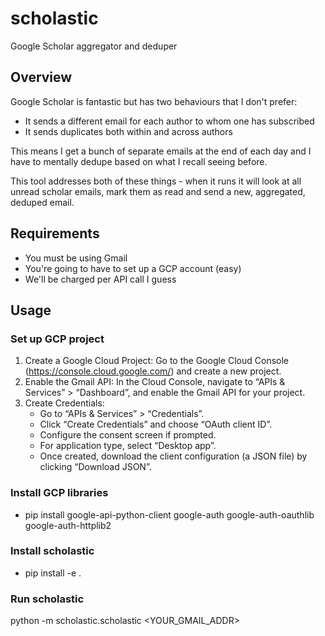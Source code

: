 # scholastic
Google Scholar aggregator and deduper

## Overview
Google Scholar is fantastic but has two behaviours that I don't prefer:
- It sends a different email for each author to whom one has subscribed
- It sends duplicates both within and across authors

This means I get a bunch of separate emails at the end of each day and I have to mentally dedupe based on what I recall seeing before.

This tool addresses both of these things - when it runs it will look at all unread scholar emails, mark them as read and send a new, aggregated, deduped email.

## Requirements

- You must be using Gmail
- You're going to have to set up a GCP account (easy)
- We'll be charged per API call I guess

## Usage

### Set up GCP project

1.	Create a Google Cloud Project: Go to the Google Cloud Console (https://console.cloud.google.com/) and create a new project.
2.	Enable the Gmail API: In the Cloud Console, navigate to “APIs & Services” > “Dashboard”, and enable the Gmail API for your project.
3.	Create Credentials:
	- Go to “APIs & Services” > “Credentials”.
	- Click “Create Credentials” and choose “OAuth client ID”.
	- Configure the consent screen if prompted.
	- For application type, select “Desktop app”.
	- Once created, download the client configuration (a JSON file) by clicking “Download JSON”.

### Install GCP libraries
- pip install google-api-python-client google-auth google-auth-oauthlib google-auth-httplib2

### Install scholastic
- pip install -e .

### Run scholastic

python -m scholastic.scholastic <YOUR_GMAIL_ADDR>
